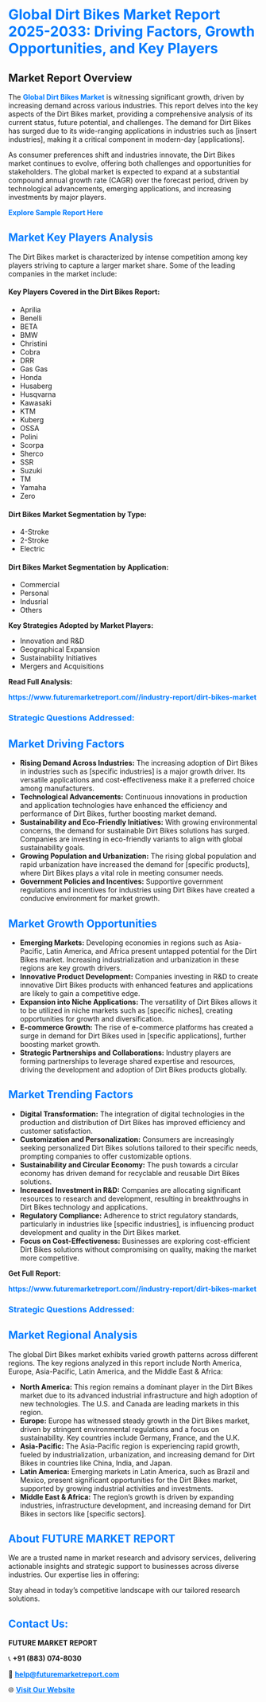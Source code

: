 <h1 style="color: #007BFF;">Global Dirt Bikes Market Report 2025-2033: Driving Factors, Growth Opportunities, and Key Players</h1>

<section id="overview">
<h2>Market Report Overview</h2>
<p>The <a href="https://www.futuremarketreport.com//industry-report/dirt-bikes-market" style="color: #007BFF; text-decoration: none;"><strong>Global Dirt Bikes Market</strong></a> is witnessing significant growth, driven by increasing demand across various industries. This report delves into the key aspects of the Dirt Bikes market, providing a comprehensive analysis of its current status, future potential, and challenges. The demand for Dirt Bikes has surged due to its wide-ranging applications in industries such as [insert industries], making it a critical component in modern-day [applications].</p>
<p>As consumer preferences shift and industries innovate, the Dirt Bikes market continues to evolve, offering both challenges and opportunities for stakeholders. The global market is expected to expand at a substantial compound annual growth rate (CAGR) over the forecast period, driven by technological advancements, emerging applications, and increasing investments by major players.</p>
</section>

<section id="overview">
<p><a href="https://www.futuremarketreport.com//request-sample/reportId=52667" style="color: #007BFF; text-decoration: none;"><strong>Explore Sample Report Here</strong></a></p>
</section>

<section id="key-players">
<h2 style="color: #007BFF;">Market Key Players Analysis</h2>
<p>The Dirt Bikes market is characterized by intense competition among key players striving to capture a larger market share. Some of the leading companies in the market include:</p>
<h4>Key Players Covered in the Dirt Bikes Report:</h4>
<ul><li>Aprilia</li><li>Benelli</li><li>BETA</li><li>BMW</li><li>Christini</li><li>Cobra</li><li>DRR</li><li>Gas Gas</li><li>Honda</li><li>Husaberg</li><li>Husqvarna</li><li>Kawasaki</li><li>KTM</li><li>Kuberg</li><li>OSSA</li><li>Polini</li><li>Scorpa</li><li>Sherco</li><li>SSR</li><li>Suzuki</li><li>TM</li><li>Yamaha</li><li>Zero</li></ul>
<h4>Dirt Bikes Market Segmentation by Type:</h4>
<ul><li>4-Stroke</li><li>2-Stroke</li><li>Electric</li></ul>

<h4>Dirt Bikes Market Segmentation by Application:</h4>
<ul><li>Commercial</li><li>Personal</li><li>Indusrial</li><li>Others</li></ul>
<p><strong>Key Strategies Adopted by Market Players:</strong></p>
<ul>
<li>Innovation and R&D</li>
<li>Geographical Expansion</li>
<li>Sustainability Initiatives</li>
<li>Mergers and Acquisitions</li>
</ul>
</section>

<section>
<p><strong>Read Full Analysis: </strong></p><a href="https://www.futuremarketreport.com//industry-report/dirt-bikes-market" style="color: #007BFF; text-decoration: none;"><strong>https://www.futuremarketreport.com//industry-report/dirt-bikes-market</strong></a>
<h3 style="color: #007BFF;">Strategic Questions Addressed:</h3>
</section>

<section id="driving-factors">
<h2 style="color: #007BFF;">Market Driving Factors</h2>
<ul>
<li><strong>Rising Demand Across Industries:</strong> The increasing adoption of Dirt Bikes in industries such as [specific industries] is a major growth driver. Its versatile applications and cost-effectiveness make it a preferred choice among manufacturers.</li>
<li><strong>Technological Advancements:</strong> Continuous innovations in production and application technologies have enhanced the efficiency and performance of Dirt Bikes, further boosting market demand.</li>
<li><strong>Sustainability and Eco-Friendly Initiatives:</strong> With growing environmental concerns, the demand for sustainable Dirt Bikes solutions has surged. Companies are investing in eco-friendly variants to align with global sustainability goals.</li>
<li><strong>Growing Population and Urbanization:</strong> The rising global population and rapid urbanization have increased the demand for [specific products], where Dirt Bikes plays a vital role in meeting consumer needs.</li>
<li><strong>Government Policies and Incentives:</strong> Supportive government regulations and incentives for industries using Dirt Bikes have created a conducive environment for market growth.</li>
</ul>
</section>

<section id="growth-opportunities">
<h2 style="color: #007BFF;">Market Growth Opportunities</h2>
<ul>
<li><strong>Emerging Markets:</strong> Developing economies in regions such as Asia-Pacific, Latin America, and Africa present untapped potential for the Dirt Bikes market. Increasing industrialization and urbanization in these regions are key growth drivers.</li>
<li><strong>Innovative Product Development:</strong> Companies investing in R&D to create innovative Dirt Bikes products with enhanced features and applications are likely to gain a competitive edge.</li>
<li><strong>Expansion into Niche Applications:</strong> The versatility of Dirt Bikes allows it to be utilized in niche markets such as [specific niches], creating opportunities for growth and diversification.</li>
<li><strong>E-commerce Growth:</strong> The rise of e-commerce platforms has created a surge in demand for Dirt Bikes used in [specific applications], further boosting market growth.</li>
<li><strong>Strategic Partnerships and Collaborations:</strong> Industry players are forming partnerships to leverage shared expertise and resources, driving the development and adoption of Dirt Bikes products globally.</li>
</ul>
</section>

<section id="trending-factors">
<h2 style="color: #007BFF;">Market Trending Factors</h2>
<ul>
<li><strong>Digital Transformation:</strong> The integration of digital technologies in the production and distribution of Dirt Bikes has improved efficiency and customer satisfaction.</li>
<li><strong>Customization and Personalization:</strong> Consumers are increasingly seeking personalized Dirt Bikes solutions tailored to their specific needs, prompting companies to offer customizable options.</li>
<li><strong>Sustainability and Circular Economy:</strong> The push towards a circular economy has driven demand for recyclable and reusable Dirt Bikes solutions.</li>
<li><strong>Increased Investment in R&D:</strong> Companies are allocating significant resources to research and development, resulting in breakthroughs in Dirt Bikes technology and applications.</li>
<li><strong>Regulatory Compliance:</strong> Adherence to strict regulatory standards, particularly in industries like [specific industries], is influencing product development and quality in the Dirt Bikes market.</li>
<li><strong>Focus on Cost-Effectiveness:</strong> Businesses are exploring cost-efficient Dirt Bikes solutions without compromising on quality, making the market more competitive.</li>
</ul>
</section>

<section>
<p><strong>Get Full Report: </strong></p><a href="https://www.futuremarketreport.com//industry-report/dirt-bikes-market" style="color: #007BFF; text-decoration: none;"><strong>https://www.futuremarketreport.com//industry-report/dirt-bikes-market</strong></a>
<h3 style="color: #007BFF;">Strategic Questions Addressed:</h3>
</section>


<section id="regional-analysis">
<h2 style="color: #007BFF;">Market Regional Analysis</h2>
<p>The global Dirt Bikes market exhibits varied growth patterns across different regions. The key regions analyzed in this report include North America, Europe, Asia-Pacific, Latin America, and the Middle East & Africa:</p>
<ul>
<li><strong>North America:</strong> This region remains a dominant player in the Dirt Bikes market due to its advanced industrial infrastructure and high adoption of new technologies. The U.S. and Canada are leading markets in this region.</li>
<li><strong>Europe:</strong> Europe has witnessed steady growth in the Dirt Bikes market, driven by stringent environmental regulations and a focus on sustainability. Key countries include Germany, France, and the U.K.</li>
<li><strong>Asia-Pacific:</strong> The Asia-Pacific region is experiencing rapid growth, fueled by industrialization, urbanization, and increasing demand for Dirt Bikes in countries like China, India, and Japan.</li>
<li><strong>Latin America:</strong> Emerging markets in Latin America, such as Brazil and Mexico, present significant opportunities for the Dirt Bikes market, supported by growing industrial activities and investments.</li>
<li><strong>Middle East & Africa:</strong> The region’s growth is driven by expanding industries, infrastructure development, and increasing demand for Dirt Bikes in sectors like [specific sectors].</li>
</ul>
</section>

<footer>
<h2 style="color: #007BFF;">About FUTURE MARKET REPORT</h2>
<p>We are a trusted name in market research and advisory services, delivering actionable insights and strategic support to businesses across diverse industries. Our expertise lies in offering:</p>

<p>Stay ahead in today’s competitive landscape with our tailored research solutions.</p>

<h2 style="color: #007BFF;">Contact Us:</h2>
<p><strong>FUTURE MARKET REPORT</strong></p>
<p>📞 <strong>+91 (883) 074-8030</strong></p>
<p>📧 <strong><a href="mailto:help@futuremarketreport.com" style="color: #007BFF;">help@futuremarketreport.com</a></strong></p>
<p>🌐 <strong><a href="https://www.futuremarketreport.com/" style="color: #007BFF;">Visit Our Website</a></strong></p>
</footer>